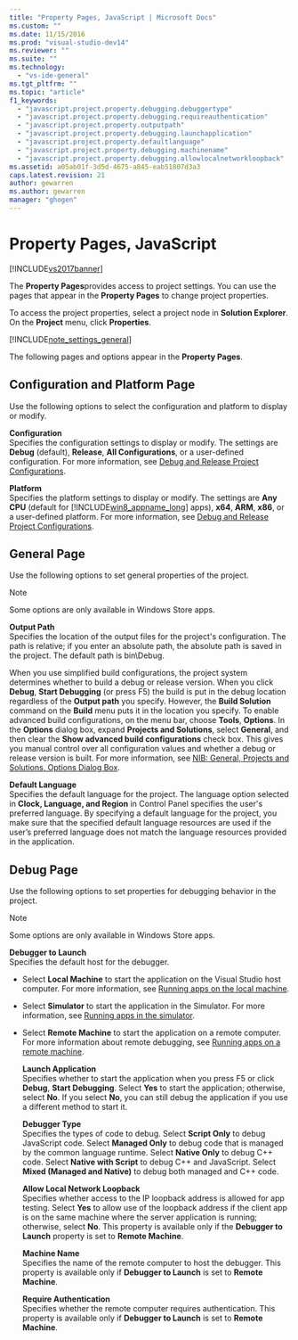 ```yaml
---
title: "Property Pages, JavaScript | Microsoft Docs"
ms.custom: ""
ms.date: 11/15/2016
ms.prod: "visual-studio-dev14"
ms.reviewer: ""
ms.suite: ""
ms.technology: 
  - "vs-ide-general"
ms.tgt_pltfrm: ""
ms.topic: "article"
f1_keywords: 
  - "javascript.project.property.debugging.debuggertype"
  - "javascript.project.property.debugging.requireauthentication"
  - "javascript.project.property.outputpath"
  - "javascript.project.property.debugging.launchapplication"
  - "javascript.project.property.defaultlanguage"
  - "javascript.project.property.debugging.machinename"
  - "javascript.project.property.debugging.allowlocalnetworkloopback"
ms.assetid: a05ab01f-3d5d-4675-a845-eab51807d3a3
caps.latest.revision: 21
author: gewarren
ms.author: gewarren
manager: "ghogen"
---
```

# Property Pages, JavaScript
[!INCLUDE[vs2017banner](../../includes/vs2017banner.md)]

  
The **Property Pages**provides access to project settings. You can use the pages that appear in the **Property Pages** to change project properties.  
  
 To access the project properties, select a project node in **Solution Explorer**. On the **Project** menu, click **Properties**.  
  
 [!INCLUDE[note_settings_general](../../includes/note-settings-general-md.md)]  
  
 The following pages and options appear in the **Property Pages**.  
  
## Configuration and Platform Page  
 Use the following options to select the configuration and platform to display or modify.  
  
 **Configuration**  
 Specifies the configuration settings to display or modify. The settings are **Debug** (default), **Release**, **All Configurations**, or a user-defined configuration. For more information, see [Debug and Release Project Configurations](http://msdn.microsoft.com/0440b300-0614-4511-901a-105b771b236e).  
  
 **Platform**  
 Specifies the platform settings to display or modify. The settings are **Any CPU** (default for [!INCLUDE[win8_appname_long](../../includes/win8-appname-long-md.md)] apps), **x64**, **ARM**, **x86**, or a user-defined platform. For more information, see [Debug and Release Project Configurations](http://msdn.microsoft.com/0440b300-0614-4511-901a-105b771b236e).  
  
## General Page  
 Use the following options to set general properties of the project.  
  
> [!NOTE]
>  Some options are only available in Windows Store apps.  
  
 **Output Path**  
 Specifies the location of the output files for the project's configuration. The path is relative; if you enter an absolute path, the absolute path is saved in the project. The default path is bin\Debug.  
  
 When you use simplified build configurations, the project system determines whether to build a debug or release version. When you click  **Debug**, **Start Debugging** (or press F5)  the build is put in the debug location regardless of the **Output path** you specify. However, the **Build Solution** command on the **Build** menu puts it in the location you specify. To enable advanced build configurations, on the menu bar, choose **Tools**, **Options**. In the **Options** dialog box, expand **Projects and Solutions**, select **General**, and then clear the **Show advanced build configurations** check box. This gives you manual control over all configuration values and whether a debug or release version is built. For more information, see [NIB: General, Projects and Solutions, Options Dialog Box](http://msdn.microsoft.com/8f8e37e8-b28d-4b13-bfeb-ea4d3312aeca).  
  
 **Default Language**  
 Specifies the default language for the project. The language option selected in **Clock, Language, and Region** in Control Panel specifies the user's preferred language. By specifying a default language for the project, you make sure that the specified default language resources are used if the user’s preferred language does not match the language resources provided in the application.  
  
## Debug Page  
 Use the following options to set properties for debugging behavior in the project.  
  
> [!NOTE]
>  Some options are only available in Windows Store apps.  
  
 **Debugger to Launch**  
 Specifies the default host for the debugger.  
  
- Select **Local Machine** to start the application on the Visual Studio host computer. For more information, see [Running apps on the local machine](http://go.microsoft.com/fwlink/?LinkId=234912).  
  
- Select **Simulator** to start the application in the Simulator. For more information, see [Running apps in the simulator](http://go.microsoft.com/fwlink/?LinkId=234913).  
  
- Select **Remote Machine** to start the application on a remote computer. For more information about remote debugging, see [Running apps on a remote machine](http://go.microsoft.com/fwlink/?LinkId=234914).  
  
  **Launch Application**  
  Specifies whether to start the application when you press F5 or click **Debug**, **Start Debugging**. Select **Yes** to start the application; otherwise, select **No**. If you select **No**, you can still debug the application if you use a different method to start it.  
  
  **Debugger Type**  
  Specifies the types of code to debug. Select **Script Only** to debug JavaScript code. Select **Managed Only** to debug code that is managed by the common language runtime. Select **Native Only** to debug C++ code. Select **Native with Script** to debug C++ and JavaScript. Select **Mixed (Managed and Native)** to debug both managed and C++ code.  
  
  **Allow Local Network Loopback**  
  Specifies whether access to the IP loopback address is allowed for app testing. Select **Yes** to allow use of the loopback address if the client app is on the same machine where the server application is running; otherwise, select **No**. This property is available only if the **Debugger to Launch** property is set to **Remote Machine**.  
  
  **Machine Name**  
  Specifies the name of the remote computer to host the debugger. This property is available only if **Debugger to Launch** is set to **Remote Machine**.  
  
  **Require Authentication**  
  Specifies whether the remote computer requires authentication. This property is available only if **Debugger to Launch** is set to **Remote Machine**.
